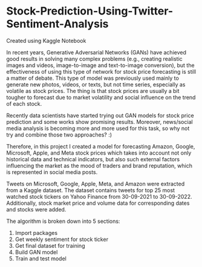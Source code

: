 # Stock-Prediction-Using-Twitter-Sentiment-Analysis
Created using Kaggle Notebook

In recent years, Generative Adversarial Networks (GANs) have achieved good results in solving many complex problems (e.g., creating realistic images and videos, image-to-image and text-to-image conversion), but the effectiveness of using this type of network for stock price forecasting is still a matter of debate. This type of model was previously used mainly to generate new photos, videos, or texts, but not time series, especially as volatile as stock prices. The thing is that stock prices are usually a bit tougher to forecast due to market volatility and social influence on the trend of each stock.

Recently data scientists have started trying out GAN models for stock price prediction and some works show promising results. Moreover, news/social media analysis is becoming more and more used for this task, so why not try and combine those two approaches? :)

Therefore, in this project I created a model for forecasting Amazon, Google, Microsoft, Apple, and Meta stock prices which takes into account not only historical data and technical indicators, but also such external factors influencing the market as the mood of traders and brand reputation, which is represented in social media posts.

Tweets on Microsoft, Google, Apple, Meta, and Amazon were extracted from a Kaggle dataset. The dataset contains tweets for top 25 most watched stock tickers on Yahoo Finance from 30-09-2021 to 30-09-2022. Additionally, stock market price and volume data for corresponding dates and stocks were added. 

The algorithm is broken down into 5 sections:
1. Import packages
2. Get weekly sentiment for stock ticker
3. Get final dataset for training
4. Build GAN model
5. Train and test model
